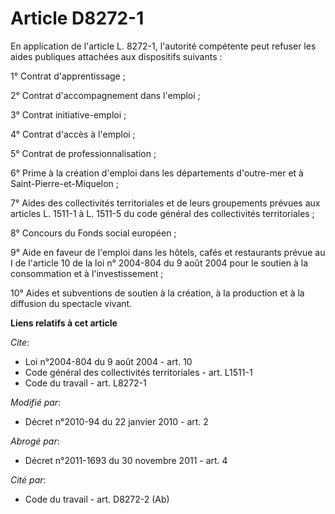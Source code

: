 # Article D8272-1

En application de l'article L. 8272-1, l'autorité compétente peut refuser les aides publiques attachées aux dispositifs
suivants : 

1° Contrat d'apprentissage ; 

2° Contrat d'accompagnement dans l'emploi ; 

3° Contrat initiative-emploi ; 

4° Contrat d'accès à l'emploi ; 

5° Contrat de professionnalisation ; 

6° Prime à la création d'emploi dans les départements d'outre-mer et à Saint-Pierre-et-Miquelon ; 

7° Aides des collectivités territoriales et de leurs groupements prévues aux articles L. 1511-1 à L. 1511-5 du code général
des collectivités territoriales ; 

8° Concours du Fonds social européen ; 

9° Aide en faveur de l'emploi dans les hôtels, cafés et restaurants prévue au I de l'article 10 de la loi n° 2004-804 du 9
août 2004 pour le soutien à la consommation et à l'investissement ; 

10° Aides et subventions de soutien à la création, à la production et à la diffusion du spectacle vivant.

**Liens relatifs à cet article**

_Cite_:

  - Loi n°2004-804 du 9 août 2004 - art. 10
  - Code général des collectivités territoriales - art. L1511-1
  - Code du travail - art. L8272-1

_Modifié par_:

  - Décret n°2010-94 du 22 janvier 2010 - art. 2

_Abrogé par_:

  - Décret n°2011-1693 du 30 novembre 2011 - art. 4

_Cité par_:

  - Code du travail - art. D8272-2 (Ab)
